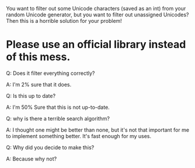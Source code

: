 You want to filter out some Unicode characters (saved as an int) from your random Unicode generator, but you want to filter out unassigned Unicodes?
Then this is a horrible solution for your problem!
# Please use an official library instead of this mess.

Q: Does it filter everything correctly?

A: I'm 2% sure that it does.

Q: Is this up to date?

A: I'm 50% Sure that this is not up-to-date.

Q: why is there a terrible search algorithm?

A: I thought one might be better than none, but it's not that important for me to implement something better. It's fast enough for my uses.

Q: Why did you decide to make this?

A: Because why not?

